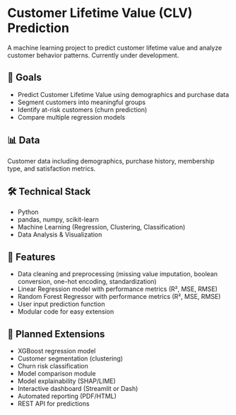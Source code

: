 # Customer Lifetime Value (CLV) Prediction

A machine learning project to predict customer lifetime value and analyze customer behavior patterns. Currently under development.

## 🎯 Goals
- Predict Customer Lifetime Value using demographics and purchase data
- Segment customers into meaningful groups
- Identify at-risk customers (churn prediction)
- Compare multiple regression models

## 📊 Data
Customer data including demographics, purchase history, membership type, and satisfaction metrics.

## 🛠️ Technical Stack
- Python
- pandas, numpy, scikit-learn
- Machine Learning (Regression, Clustering, Classification)
- Data Analysis & Visualization

## 🚀 Features
- Data cleaning and preprocessing (missing value imputation, boolean conversion, one-hot encoding, standardization)
- Linear Regression model with performance metrics (R², MSE, RMSE)
- Random Forest Regressor with performance metrics (R², MSE, RMSE)
- User input prediction function
- Modular code for easy extension

## 🧩 Planned Extensions
- XGBoost regression model
- Customer segmentation (clustering)
- Churn risk classification
- Model comparison module
- Model explainability (SHAP/LIME)
- Interactive dashboard (Streamlit or Dash)
- Automated reporting (PDF/HTML)
- REST API for predictions
